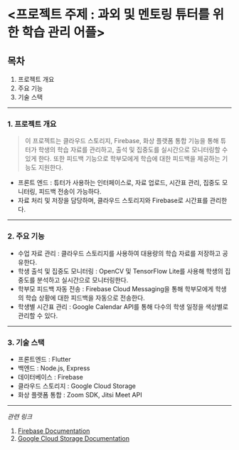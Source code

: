 # <프로젝트 주제 :  과외 및 멘토링 튜터를 위한 학습 관리 어플>


## 목차
1. 프로젝트 개요
2. 주요 기능
3. 기술 스택

****

### 1. 프로젝트 개요

> 이 프로젝트는 클라우드 스토리지, Firebase, 화상 플랫폼 통합 기능을 통해 튜터가 학생의 학습 자료를 관리하고, 출석 및 집중도를 실시간으로 모니터링할 수 있게 한다. 또한 피드백 기능으로 학부모에게 학습에 대한 피드백을 제공하는 기능도 지원한다.
- 프론트 엔드 : 튜터가 사용하는 인터페이스로, 자료 업로드, 시간표 관리, 집중도 모니터링, 피드백 전송이 가능하다.
- 자료 처리 및 저장을 담당하며, 클라우드 스토리지와 Firebase로 시간표를 관리한다.

****

### 2. 주요 기능
- 수업 자료 관리 : 클라우드 스토리지를 사용하여 대용량의 학습 자료를 저장하고 공유한다.
- 학생 출석 및 집중도 모니터링 : OpenCV 및 TensorFlow Lite를 사용해 학생의 집중도를 분석하고 실시간으로 모니터링한다.
- 학부모 피드백 자동 전송 : Firebase Cloud Messaging을 통해 학부모에게 학생의 학습 상황에 대한 피드백을 자동으로 전송한다.
- 학생별 시간표 관리 : Google Calendar API를 통해 다수의 학생 일정을 색상별로 관리할 수 있다.

****

### 3. 기술 스택
- 프론트엔드 : Flutter
- 백엔드 : Node.js, Express
- 데이터베이스 : Firebase
- 클라우드 스토리지 : Google Cloud Storage
- 화상 플랫폼 통합 : Zoom SDK, Jitsi Meet API

****

*관련 링크*
1. [Firebase Documentation](https://firebase.google.com/docs/reference/fcm/rest?hl=ko)
2. [Google Cloud Storage Documentation](https://cloud.google.com/storage/docs?hl=ko)

  
